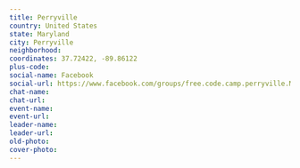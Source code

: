 ```yaml
---
title: Perryville
country: United States
state: Maryland
city: Perryville
neighborhood: 
coordinates: 37.72422, -89.86122
plus-code:
social-name: Facebook
social-url: https://www.facebook.com/groups/free.code.camp.perryville.MD
chat-name:
chat-url:
event-name:
event-url:
leader-name:
leader-url:
old-photo: 
cover-photo:
---
```


